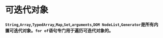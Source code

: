 # 可迭代对象
**`String`,`Array`,`TypedArray`,`Map`,`Set`,`arguments`,`DOM NodeList`,`Generator`是所有内置可迭代对象。`for of`语句专门用于遍历可迭代对象的。**